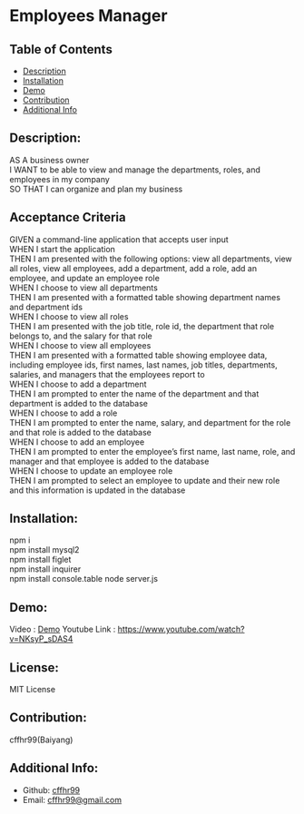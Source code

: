# Employees Manager
  ## Table of Contents 
  - [Description](#description)
  - [Installation](#installation)
  - [Demo](#demo)
  - [Contribution](#contributions)
  - [Additional Info](#additional-info)
  ## Description:
AS A business owner  
I WANT to be able to view and manage the departments, roles, and employees in my company  
SO THAT I can organize and plan my business  
  ## Acceptance Criteria
GIVEN a command-line application that accepts user input  
WHEN I start the application  
THEN I am presented with the following options: view all departments, view all roles, view all employees, add a department, add a role, add an employee, and update an employee role  
WHEN I choose to view all departments  
THEN I am presented with a formatted table showing department names and department ids  
WHEN I choose to view all roles  
THEN I am presented with the job title, role id, the department that role belongs to, and the salary for that role  
WHEN I choose to view all employees  
THEN I am presented with a formatted table showing employee data, including employee ids, first names, last names, job titles, departments, salaries, and managers that the employees report to  
WHEN I choose to add a department  
THEN I am prompted to enter the name of the department and that department is added to the database  
WHEN I choose to add a role  
THEN I am prompted to enter the name, salary, and department for the role and that role is added to the database  
WHEN I choose to add an employee  
THEN I am prompted to enter the employee’s first name, last name, role, and manager and that employee is added to the database  
WHEN I choose to update an employee role  
THEN I am prompted to select an employee to update and their new role and this information is updated in the database   
  ## Installation:
  npm i  
  npm install mysql2  
  npm install figlet  
  npm install inquirer  
  npm install console.table
  node server.js
  ## Demo:
  Video : [Demo](https://github.com/cffhr99/BQ_Week_12_C/blob/main/demo.mov?raw=true)
  Youtube Link : https://www.youtube.com/watch?v=NKsyP_sDAS4
  ## License:
  MIT License
  ## Contribution:
  cffhr99(Baiyang)
  ## Additional Info:
  - Github: [cffhr99](https://github.com/cffhr99)
  - Email: cffhr99@gmail.com
